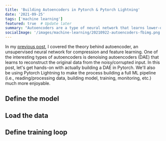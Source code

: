 ```yaml
---
title: 'Building Autoencoders in Pytorch & Pytorch Lightning'
date: '2021-09-25'
tags: ['machine learning']
featured: true  # Update later
summary: "Autoencoders are a type of neural network that learns lower-dimensional representation of the input."
socialImage: '/images/machine-learning/20210922-autoencoders-fbimg.png'
---
```


In my <a href="/machine-learning/introduction-to-autoencoders" class="link">previous post</a>, I covered the theory behind autoencoder, an unsupervised neural network for compression and feature learning. One of the interesting types of autoencoders is denoising autoencoders (DAE) that learns to reconstruct the original data from the noisy/corrupted input. In this post, let's get hands-on with actually building a DAE in Pytorch. We'll also be using Pytorch Lightning to make the process building a full ML pipeline (i.e., reading/processing data, building model, training, monitoring, etc.) much more enjoyable.

## Define the model

## Load the data

## Define training loop
